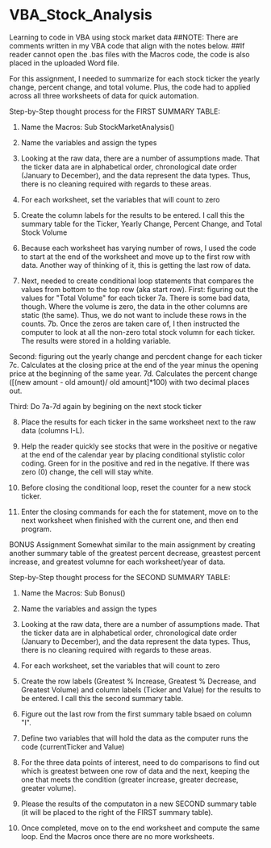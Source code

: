 # VBA_Stock_Analysis
Learning to code in VBA using stock market data
##NOTE: There are comments written in my VBA code that align with the notes below.
##If reader cannot open the .bas files with the Macros code, the code is also placed in the uploaded Word file.

For this assignment, I needed to summarize for each stock ticker the yearly change, percent change, and total volume. 
Plus, the code had to applied across all three worksheets of data for quick automation.

Step-by-Step thought process for the FIRST SUMMARY TABLE:
1. Name the Macros: Sub StockMarketAnalysis()

2. Name the variables and assign the types

3. Looking at the raw data, there are a number of assumptions made. That the ticker data are in alphabetical order, chronological date order (January to December), and the data represent the data types. Thus, there is no cleaning required with regards to these areas.  

4. For each worksheet, set the variables that will count to zero

5. Create the column labels for the results to be entered. I call this the summary table for the Ticker, Yearly Change, Percent Change, and Total Stock Volume

6. Because each worksheet has varying number of rows, I used the code to start at the end of the worksheet and move up to the first row with data. Another way of thinking of it, this is getting the last row of data.

7. Next, needed to create conditional loop statements that compares the values from bottom to the top row (aka start row). 
First: figuring out the values for "Total Volume" for each ticker
  7a. There is some bad data, though. Where the volume is zero, the data in the other columns are static (the same). Thus, we do not want to include these rows in        the counts.
  7b. Once the zeros are taken care of, I then instructed the computer to look at all the non-zero total stock volumn for each ticker. The results were stored in a holding variable. 

Second: figuring out the yearly change and percdent change for each ticker
  7c. Calculates at the closing price at the end of the year minus the opening price at the beginning of the same year. 
  7d. Calculates the percent change ([(new amount - old amount)/ old amount]*100) with two decimal places out.
 
Third: Do 7a-7d again by begining on the next stock ticker

8. Place the results for each ticker in the same worksheet next to the raw data (columns I-L).

9. Help the reader quickly see stocks that were in the positive or negative at the end of the calendar year by placing conditional stylistic color coding. Green for in the positive and red in the negative. If there was zero (0) change, the cell will stay white.

10. Before closing the conditional loop, reset the counter for a new stock ticker.

11. Enter the closing commands for each the for statement, move on to the next worksheet when finished with the current one, and then end program.


BONUS Assignment
Somewhat similar to the main assignment by creating another summary table of the greatest percent decrease, greastest percent increase, and greatest volumne for each worksheet/year of data.

Step-by-Step thought process for the SECOND SUMMARY TABLE:
1. Name the Macros: Sub Bonus()

2. Name the variables and assign the types

3. Looking at the raw data, there are a number of assumptions made. That the ticker data are in alphabetical order, chronological date order (January to December), and the data represent the data types. Thus, there is no cleaning required with regards to these areas.  

4. For each worksheet, set the variables that will count to zero

5. Create the row labels (Greatest % Increase, Greatest % Decrease, and Greatest Volume) and column labels (Ticker and Value) for the results to be entered. I call this the second summary table. 

6. Figure out the last row from the first summary table bsaed on column "I".

7. Define two variables that will hold the data as the computer runs the code (currentTicker and Value)

8. For the three data points of interest, need to do comparisons to find out which is greatest between one row of data and the next, keeping the one that meets the condition (greater increase, greater decrease, greater volume). 

9. Please the results of the computaton in a new SECOND summary table (it will be placed to the right of the FIRST summary table).

10. Once completed, move on to the end worksheet and compute the same loop. End the Macros once there are no more worksheets.
